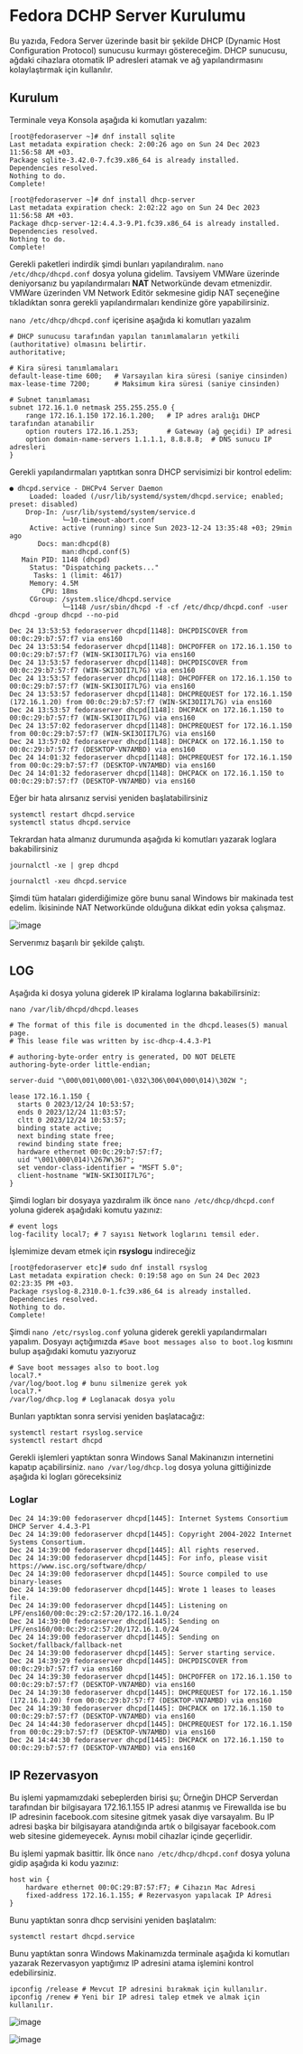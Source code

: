 # Fedora DCHP Server Kurulumu

Bu yazıda, Fedora Server üzerinde basit bir şekilde DHCP (Dynamic Host Configuration Protocol) sunucusu kurmayı göstereceğim. DHCP sunucusu, ağdaki cihazlara otomatik IP adresleri atamak ve ağ yapılandırmasını kolaylaştırmak için kullanılır.

## Kurulum

Terminale veya Konsola aşağıda ki komutları yazalım:

```
[root@fedoraserver ~]# dnf install sqlite
Last metadata expiration check: 2:00:26 ago on Sun 24 Dec 2023 11:56:58 AM +03.
Package sqlite-3.42.0-7.fc39.x86_64 is already installed.
Dependencies resolved.
Nothing to do.
Complete!
```

```
[root@fedoraserver ~]# dnf install dhcp-server
Last metadata expiration check: 2:02:22 ago on Sun 24 Dec 2023 11:56:58 AM +03.
Package dhcp-server-12:4.4.3-9.P1.fc39.x86_64 is already installed.
Dependencies resolved.
Nothing to do.
Complete!
```


Gerekli paketleri indirdik şimdi bunları yapılandıralım. `nano /etc/dhcp/dhcpd.conf` dosya yoluna gidelim. Tavsiyem VMWare üzerinde deniyorsanız bu yapılandırmaları **NAT** Networkünde devam etmenizdir. VMWare üzerinden VM Network Editör sekmesine gidip NAT seçeneğine tıkladıktan sonra gerekli yapılandırmaları kendinize göre yapabilirsiniz.

`nano /etc/dhcp/dhcpd.conf` içerisine aşağıda ki komutları yazalım

```
# DHCP sunucusu tarafından yapılan tanımlamaların yetkili (authoritative) olmasını belirtir.
authoritative;

# Kira süresi tanımlamaları
default-lease-time 600;   # Varsayılan kira süresi (saniye cinsinden)
max-lease-time 7200;      # Maksimum kira süresi (saniye cinsinden)

# Subnet tanımlaması
subnet 172.16.1.0 netmask 255.255.255.0 {
    range 172.16.1.150 172.16.1.200;   # IP adres aralığı DHCP tarafından atanabilir
    option routers 172.16.1.253;       # Gateway (ağ geçidi) IP adresi
    option domain-name-servers 1.1.1.1, 8.8.8.8;  # DNS sunucu IP adresleri
}
```

Gerekli yapılandırmaları yaptıtkan sonra DHCP servisimizi bir kontrol edelim:

```
● dhcpd.service - DHCPv4 Server Daemon
     Loaded: loaded (/usr/lib/systemd/system/dhcpd.service; enabled; preset: disabled)
    Drop-In: /usr/lib/systemd/system/service.d
             └─10-timeout-abort.conf
     Active: active (running) since Sun 2023-12-24 13:35:48 +03; 29min ago
       Docs: man:dhcpd(8)
             man:dhcpd.conf(5)
   Main PID: 1148 (dhcpd)
     Status: "Dispatching packets..."
      Tasks: 1 (limit: 4617)
     Memory: 4.5M
        CPU: 18ms
     CGroup: /system.slice/dhcpd.service
             └─1148 /usr/sbin/dhcpd -f -cf /etc/dhcp/dhcpd.conf -user dhcpd -group dhcpd --no-pid

Dec 24 13:53:53 fedoraserver dhcpd[1148]: DHCPDISCOVER from 00:0c:29:b7:57:f7 via ens160
Dec 24 13:53:54 fedoraserver dhcpd[1148]: DHCPOFFER on 172.16.1.150 to 00:0c:29:b7:57:f7 (WIN-SKI3OII7L7G) via ens160
Dec 24 13:53:57 fedoraserver dhcpd[1148]: DHCPDISCOVER from 00:0c:29:b7:57:f7 (WIN-SKI3OII7L7G) via ens160
Dec 24 13:53:57 fedoraserver dhcpd[1148]: DHCPOFFER on 172.16.1.150 to 00:0c:29:b7:57:f7 (WIN-SKI3OII7L7G) via ens160
Dec 24 13:53:57 fedoraserver dhcpd[1148]: DHCPREQUEST for 172.16.1.150 (172.16.1.20) from 00:0c:29:b7:57:f7 (WIN-SKI3OII7L7G) via ens160
Dec 24 13:53:57 fedoraserver dhcpd[1148]: DHCPACK on 172.16.1.150 to 00:0c:29:b7:57:f7 (WIN-SKI3OII7L7G) via ens160
Dec 24 13:57:02 fedoraserver dhcpd[1148]: DHCPREQUEST for 172.16.1.150 from 00:0c:29:b7:57:f7 (WIN-SKI3OII7L7G) via ens160
Dec 24 13:57:02 fedoraserver dhcpd[1148]: DHCPACK on 172.16.1.150 to 00:0c:29:b7:57:f7 (DESKTOP-VN7AMBD) via ens160
Dec 24 14:01:32 fedoraserver dhcpd[1148]: DHCPREQUEST for 172.16.1.150 from 00:0c:29:b7:57:f7 (DESKTOP-VN7AMBD) via ens160
Dec 24 14:01:32 fedoraserver dhcpd[1148]: DHCPACK on 172.16.1.150 to 00:0c:29:b7:57:f7 (DESKTOP-VN7AMBD) via ens160
```


Eğer bir hata alırsanız servisi yeniden başlatabilirsiniz

```
systemctl restart dhcpd.service
systemctl status dhcpd.service
```

Tekrardan hata almanız durumunda aşağıda ki komutları yazarak loglara bakabilirsiniz

```
journalctl -xe | grep dhcpd
```
```
journalctl -xeu dhcpd.service
```

Şimdi tüm hataları giderdiğimize göre bunu sanal Windows bir makinada test edelim. İkisininde NAT Networkünde olduğuna dikkat edin yoksa çalışmaz.

![image](https://github.com/ugurcomptech/Fedora-DHCP-Server/assets/133202238/1af24e7c-2236-41a0-a134-181512edbf34)

Serverımız başarılı bir şekilde çalıştı.


## LOG

Aşağıda ki dosya yoluna giderek  IP kiralama loglarına bakabilirsiniz:

```
nano /var/lib/dhcpd/dhcpd.leases
```
```
# The format of this file is documented in the dhcpd.leases(5) manual page.
# This lease file was written by isc-dhcp-4.4.3-P1

# authoring-byte-order entry is generated, DO NOT DELETE
authoring-byte-order little-endian;

server-duid "\000\001\000\001-\032\306\004\000\014)\302W ";

lease 172.16.1.150 {
  starts 0 2023/12/24 10:53:57;
  ends 0 2023/12/24 11:03:57;
  cltt 0 2023/12/24 10:53:57;
  binding state active;
  next binding state free;
  rewind binding state free;
  hardware ethernet 00:0c:29:b7:57:f7;
  uid "\001\000\014)\267W\367";
  set vendor-class-identifier = "MSFT 5.0";
  client-hostname "WIN-SKI3OII7L7G";
}
```

Şimdi logları bir dosyaya yazdıralım ilk önce `nano /etc/dhcp/dhcpd.conf` yoluna giderek aşağıdaki komutu yazınız:

```
# event logs
log-facility local7; # 7 sayısı Network loglarını temsil eder.
```

İşlemimize devam etmek için **rsyslogu** indireceğiz

```
[root@fedoraserver etc]# sudo dnf install rsyslog
Last metadata expiration check: 0:19:58 ago on Sun 24 Dec 2023 02:23:35 PM +03.
Package rsyslog-8.2310.0-1.fc39.x86_64 is already installed.
Dependencies resolved.
Nothing to do.
Complete!
```

Şimdi `nano /etc/rsyslog.conf` yoluna giderek gerekli yapılandırmaları yapalım. Dosyayı açtığımızda `#Save boot messages also to boot.log` kısmını bulup aşağıdaki komutu yazıyoruz

```
# Save boot messages also to boot.log
local7.*                                                /var/log/boot.log # bunu silmenize gerek yok
local7.*                                                /var/log/dhcp.log # Loglanacak dosya yolu
```

Bunları yaptıktan sonra servisi yeniden başlatacağız:

```
systemctl restart rsyslog.service
systemctl restart dhcpd
```

Gerekli işlemleri yaptıktan sonra Windows Sanal Makinanızın internetini kapatıp açabilirsiniz. `nano /var/log/dhcp.log` dosya yoluna gittiğinizde aşağıda ki logları göreceksiniz

### Loglar
```
Dec 24 14:39:00 fedoraserver dhcpd[1445]: Internet Systems Consortium DHCP Server 4.4.3-P1
Dec 24 14:39:00 fedoraserver dhcpd[1445]: Copyright 2004-2022 Internet Systems Consortium.
Dec 24 14:39:00 fedoraserver dhcpd[1445]: All rights reserved.
Dec 24 14:39:00 fedoraserver dhcpd[1445]: For info, please visit https://www.isc.org/software/dhcp/
Dec 24 14:39:00 fedoraserver dhcpd[1445]: Source compiled to use binary-leases
Dec 24 14:39:00 fedoraserver dhcpd[1445]: Wrote 1 leases to leases file.
Dec 24 14:39:00 fedoraserver dhcpd[1445]: Listening on LPF/ens160/00:0c:29:c2:57:20/172.16.1.0/24
Dec 24 14:39:00 fedoraserver dhcpd[1445]: Sending on   LPF/ens160/00:0c:29:c2:57:20/172.16.1.0/24
Dec 24 14:39:00 fedoraserver dhcpd[1445]: Sending on   Socket/fallback/fallback-net
Dec 24 14:39:00 fedoraserver dhcpd[1445]: Server starting service.
Dec 24 14:39:29 fedoraserver dhcpd[1445]: DHCPDISCOVER from 00:0c:29:b7:57:f7 via ens160
Dec 24 14:39:30 fedoraserver dhcpd[1445]: DHCPOFFER on 172.16.1.150 to 00:0c:29:b7:57:f7 (DESKTOP-VN7AMBD) via ens160
Dec 24 14:39:30 fedoraserver dhcpd[1445]: DHCPREQUEST for 172.16.1.150 (172.16.1.20) from 00:0c:29:b7:57:f7 (DESKTOP-VN7AMBD) via ens160
Dec 24 14:39:30 fedoraserver dhcpd[1445]: DHCPACK on 172.16.1.150 to 00:0c:29:b7:57:f7 (DESKTOP-VN7AMBD) via ens160
Dec 24 14:44:30 fedoraserver dhcpd[1445]: DHCPREQUEST for 172.16.1.150 from 00:0c:29:b7:57:f7 (DESKTOP-VN7AMBD) via ens160
Dec 24 14:44:30 fedoraserver dhcpd[1445]: DHCPACK on 172.16.1.150 to 00:0c:29:b7:57:f7 (DESKTOP-VN7AMBD) via ens160
```


## IP Rezervasyon

Bu işlemi yapmamızdaki sebeplerden birisi şu; Örneğin DHCP Serverdan tarafından bir bilgisayara 172.16.1.155 IP adresi atanmış ve Firewallda ise bu IP adresinin facebook.com sitesine gitmek yasak diye varsayalım. Bu IP adresi başka bir bilgisayara atandığında artık o bilgisayar facebook.com web sitesine gidemeyecek. Aynısı mobil cihazlar içinde geçerlidir.

Bu işlemi yapmak basittir. İlk önce `nano /etc/dhcp/dhcpd.conf` dosya yoluna gidip aşağıda ki kodu yazınız:

```
host win {
    hardware ethernet 00:0C:29:B7:57:F7; # Cihazın Mac Adresi
    fixed-address 172.16.1.155; # Rezervasyon yapılacak IP Adresi
}
```

Bunu yaptıktan sonra dhcp servisini yeniden başlatalım:

```
systemctl restart dhcpd.service
```

Bunu yaptıktan sonra Windows Makinamızda terminale aşağıda ki komutları yazarak Rezervasyon yaptığımız IP adresini atama işlemini kontrol edebilirsiniz.

```
ipconfig /release # Mevcut IP adresini bırakmak için kullanılır.
ipconfig /renew # Yeni bir IP adresi talep etmek ve almak için kullanılır.
```

![image](https://github.com/ugurcomptech/Fedora-DHCP-Server/assets/133202238/3963989f-b3d5-4b73-906d-cfacca2849d9)


![image](https://github.com/ugurcomptech/Fedora-DHCP-Server/assets/133202238/cd1371bb-0d36-45c6-82cf-1ac2c6086f1d)







